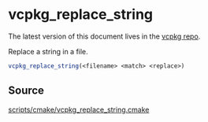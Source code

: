 # vcpkg_replace_string

The latest version of this document lives in the [vcpkg repo](https://github.com/Microsoft/vcpkg/blob/master/docs/maintainers/vcpkg_replace_string.md).

Replace a string in a file.

```cmake
vcpkg_replace_string(<filename> <match> <replace>)
```

## Source
[scripts/cmake/vcpkg\_replace\_string.cmake](https://github.com/Microsoft/vcpkg/blob/master/scripts/cmake/vcpkg_replace_string.cmake)
